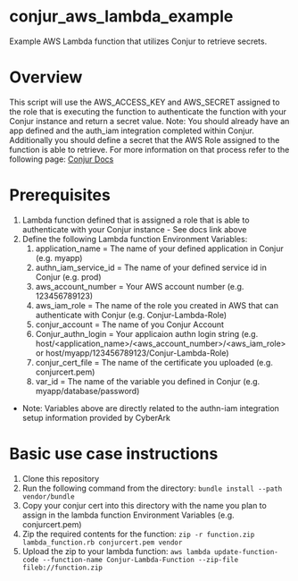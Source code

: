 # conjur_aws_lambda_example
Example AWS Lambda function that utilizes Conjur to retrieve secrets.

# Overview
This script will use the AWS_ACCESS_KEY and AWS_SECRET assigned to the role that is executing the function to authenticate the function with your Conjur instance and return a secret value. Note: You should already have an app defined and the auth_iam integration completed within Conjur. Additionally you should define a secret that the AWS Role assigned to the function is able to retrieve. For more information on that process refer to the following page: [Conjur Docs](https://docs.cyberark.com/Product-Doc/OnlineHelp/AAM-DAP/Latest/en/Content/Operations/Services/AWS_IAM_Authenticator.htm?tocpath=Integrations%7C_____10)

# Prerequisites
1. Lambda function defined that is assigned a role that is able to authenticate with your Conjur instance - See docs link above
2. Define the following Lambda function Environment Variables:
   1. application_name = The name of your defined application in Conjur (e.g. myapp)
   2. authn_iam_service_id = The name of your defined service id in Conjur (e.g. prod)
   3. aws_account_number = Your AWS account number (e.g. 123456789123)
   4. aws_iam_role = The name of the role you created in AWS that can authenticate with Conjur (e.g. Conjur-Lambda-Role)
   5. conjur_account = The name of you Conjur Account
   6. Conjur_authn_login = Your applicaion authn login string (e.g. host/<application_name>/<aws_account_number>/<aws_iam_role> or host/myapp/123456789123/Conjur-Lambda-Role)
   7. conjur_cert_file = The name of the certificate you uploaded (e.g. conjurcert.pem)
   8. var_id = The name of the variable you defined in Conjur (e.g. myapp/database/password)
* Note: Variables above are directly related to the authn-iam integration setup information provided by CyberArk

# Basic use case instructions
1. Clone this repository
2. Run the following command from the directory: `bundle install --path vendor/bundle`
3. Copy your conjur cert into this directory with the name you plan to assign in the lambda function Environment Variables (e.g. conjurcert.pem)
4. Zip the required contents for the function: `zip -r function.zip lambda_function.rb conjurcert.pem vendor`
5. Upload the zip to your lambda function: `aws lambda update-function-code --function-name Conjur-Lambda-Function --zip-file fileb://function.zip`
